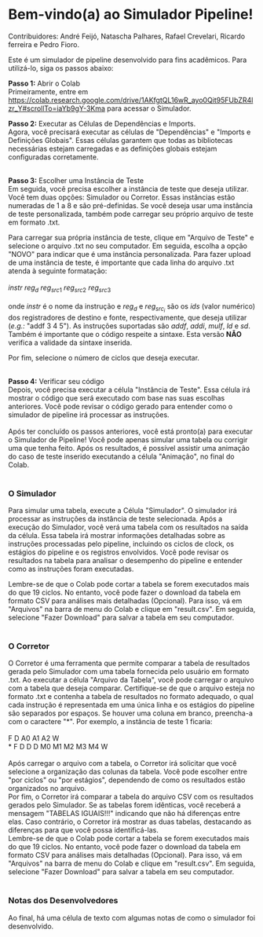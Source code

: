# **Bem-vindo(a) ao Simulador Pipeline!** 
Contribuidores: André Feijó, Natascha Palhares, Rafael Crevelari, Ricardo ferreira e Pedro Fioro.

Este é um simulador de pipeline desenvolvido para fins acadêmicos. Para utilizá-lo, siga os passos abaixo:</br>

**Passo 1:** Abrir o Colab</br>
Primeiramente, entre em https://colab.research.google.com/drive/1AKfgtQL16wR_ayo0Qit95FUbZR4lzr_Y#scrollTo=iaYb9gY-3Kma para acessar o Simulador.</br>

**Passo 2:** Executar as Células de Dependências e Imports.</br>
Agora, você precisará executar as células de "Dependências" e "Imports e Definições Globais". Essas células garantem que todas as bibliotecas necessárias estejam carregadas e as definições globais estejam configuradas corretamente.</br></br>

**Passo 3:** Escolher uma Instância de Teste</br>
Em seguida, você precisa escolher a instância de teste que deseja utilizar. Você tem duas opções: Simulador ou Corretor. Essas instâncias estão numeradas de 1 a 8 e são pré-definidas. Se você deseja usar uma instância de teste personalizada, também pode carregar seu próprio arquivo de teste em formato .txt.

Para carregar sua própria instância de teste, clique em "Arquivo de Teste" e selecione o arquivo .txt no seu computador. Em seguida, escolha a opção "NOVO" para indicar que é uma instância personalizada. Para fazer upload de uma instância de teste, é importante que cada linha do arquivo .txt atenda à seguinte formatação:</br>
</br>
$instr$ $reg_d$ $reg_{src1}$ $reg_{src2}$ $reg_{src3}$ </br>
</br>
onde $instr$ é o nome da instrução e $reg_d$ e $reg_{src_i}$ são os *ids* (valor numérico) dos registradores de destino e fonte, respectivamente, que deseja utilizar (*e.g.:* "addf 3 4 5"). As instruções suportadas são *addf*, *addi*, *mulf*, *ld* e *sd*.
Também é importante que o código respeite a sintaxe. Esta versão **NÃO** verifica a validade da sintaxe inserida.

Por fim, selecione o número de ciclos que deseja executar.</br></br>

**Passo 4:** Verificar seu código</br>
Depois, você precisa executar a célula "Instância de Teste". Essa célula irá mostrar o código que será executado com base nas suas escolhas anteriores. Você pode revisar o código gerado para entender como o simulador de pipeline irá processar as instruções.
</br></br>
Após ter concluído os passos anteriores, você está pronto(a) para executar o Simulador de Pipeline! Você pode apenas simular uma tabela ou corrigir uma que tenha feito. Após os resultados, é possível assistir uma animação do caso de teste inserido executando a célula "Animação", no final do Colab.
</br></br>

### **O Simulador**
Para simular uma tabela, execute a Célula "Simulador". O simulador irá processar as instruções da instância de teste selecionada. Após a execução do Simulador, você verá uma tabela com os resultados na saída da célula. Essa tabela irá mostrar informações detalhadas sobre as instruções processadas pelo pipeline, incluindo os ciclos de clock, os estágios do pipeline e os registros envolvidos. Você pode revisar os resultados na tabela para analisar o desempenho do pipeline e entender como as instruções foram executadas.

Lembre-se de que o Colab pode cortar a tabela se forem executados mais do que 19 ciclos. No entanto, você pode fazer o download da tabela em formato CSV para análises mais detalhadas (Opcional). Para isso, vá em "Arquivos" na barra de menu do Colab e clique em "result.csv". Em seguida, selecione "Fazer Download" para salvar a tabela em seu computador.
</br></br>

### **O Corretor**
O Corretor é uma ferramenta que permite comparar a tabela de resultados gerada pelo Simulador com uma tabela fornecida pelo usuário em formato .txt. Ao executar a célula "Arquivo da Tabela", você pode carregar o arquivo com a tabela que deseja comparar. Certifique-se de que o arquivo esteja no formato .txt e contenha a tabela de resultados no formato adequado, o qual cada instrução é representada em uma única linha e os estágios do pipeline são separados por espaços. Se houver uma coluna em branco, preencha-a com o caractere "*". Por exemplo, a instância de teste 1 ficaria:</br>
</br>
F D A0 A1 A2 W</br>
\* F D D D M0 M1 M2 M3 M4 W</br>
</br>
Após carregar o arquivo com a tabela, o Corretor irá solicitar que você selecione a organização das colunas da tabela. Você pode escolher entre "por ciclos" ou "por estágios", dependendo de como os resultados estão organizados no arquivo.</br>
Por fim, o Corretor irá comparar a tabela do arquivo CSV com os resultados gerados pelo Simulador. Se as tabelas forem idênticas, você receberá a mensagem "TABELAS IGUAIS!!!" indicando que não há diferenças entre elas. Caso contrário, o Corretor irá mostrar as duas tabelas, destacando as diferenças para que você possa identificá-las.</br>
Lembre-se de que o Colab pode cortar a tabela se forem executados mais do que 19 ciclos. No entanto, você pode fazer o download da tabela em formato CSV para análises mais detalhadas (Opcional). Para isso, vá em "Arquivos" na barra de menu do Colab e clique em "result.csv". Em seguida, selecione "Fazer Download" para salvar a tabela em seu computador.
</br></br>
### **Notas dos Desenvolvedores**
Ao final, há uma célula de texto com algumas notas de como o simulador foi desenvolvido.
